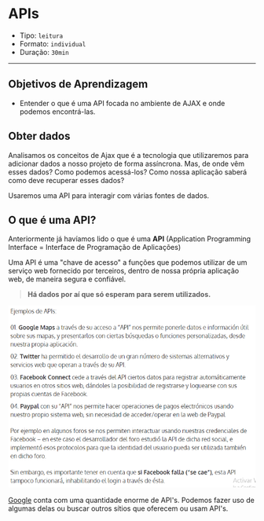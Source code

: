 # APIs

- Tipo: `leitura`
- Formato: `individual`
- Duração: `30min`

***

## Objetivos de Aprendizagem

- Entender o que é uma API focada no ambiente de AJAX e onde podemos encontrá-las.

## Obter dados

Analisamos os conceitos de Ajax que é a tecnologia que utilizaremos para adicionar dados a nosso projeto de forma assíncrona. Mas, de onde vêm esses dados? Como podemos acessá-los? Como nossa aplicação saberá como deve recuperar esses dados?

Usaremos uma API para interagir com várias fontes de dados.

## O que é uma API?

Anteriormente já havíamos lido o que é uma **API** (Application Programming Interface = Interface de Programação de Aplicações)

Uma API é uma "chave de acesso" a funções que podemos utilizar de um serviço web fornecido por terceiros, dentro de nossa própria aplicação web, de maneira segura e confiável.

> **Há dados por aí que só esperam para serem utilizados.**

![exemplosAPI](https://github.com/AnaSalazar/curricula-js/blob/ivandevp-06-spa/06-spa/02-asynchronous-js-request/03-apis/ejemplos-apis.png?raw=true)

[Google](https://developers.google.com/apis-explorer/#p/) conta com uma quantidade enorme de API's. Podemos fazer uso de algumas delas ou buscar outros sítios que oferecem ou usam API's.
